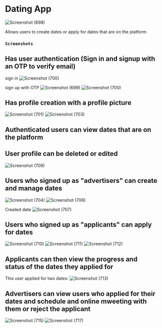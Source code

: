 # Dating App
![Screenshot (698)](https://github.com/user-attachments/assets/038033b6-78d1-4ddd-a680-54b704ef4947)

Allows users to create dates or apply for dates that are on the platform

### `Screenshots`

## Has user authentication (Sign in and signup with an OTP to verify email)

sign in
![Screenshot (700)](https://github.com/user-attachments/assets/5b7bdbd6-963f-4e51-b855-81529445cefc)

sign up with OTP
![Screenshot (699)](https://github.com/user-attachments/assets/49a97f21-5dcd-4db0-a164-e26d48a1a855)
![Screenshot (700)](https://github.com/user-attachments/assets/8a2d2c60-e37c-470d-8c8f-304e403976f8)

## Has profile creation with a profile picture
![Screenshot (701)](https://github.com/user-attachments/assets/4bbc1492-862c-4b86-8703-fc7ede596fb3)
![Screenshot (703)](https://github.com/user-attachments/assets/b3b8c96f-02b8-4188-bc66-5ef022f9d697)

## Authenticated users can view dates that are on the platform

## User profile can be deleted or edited
![Screenshot (709)](https://github.com/user-attachments/assets/050404d6-2227-4f5e-9724-dea6e331e1f6)

## Users who signed up as "advertisers" can create and manage dates
![Screenshot (704)](https://github.com/user-attachments/assets/faa37688-40e5-4056-81e3-031464809014)
![Screenshot (706)](https://github.com/user-attachments/assets/0b8deef4-91a0-4d7f-86b5-79349850a987)

Created date
![Screenshot (707)](https://github.com/user-attachments/assets/4061b0d9-d4ba-4152-bf32-2463bcd3486e)

## Users who signed up as "applicants" can apply for dates
![Screenshot (710)](https://github.com/user-attachments/assets/b8b633b4-d437-4c31-b577-4818d60aab01)
![Screenshot (711)](https://github.com/user-attachments/assets/be0871bc-f0fe-4a4f-90fa-8745578b69db)
![Screenshot (712)](https://github.com/user-attachments/assets/0a99f412-6512-4fd5-be41-75b7c12301eb)

## Applicants can then view the progress and status of the dates they applied for

This user applied for two dates:
![Screenshot (713)](https://github.com/user-attachments/assets/75c27635-deba-4617-ba31-b79ef80de78a)


## Advertisers can view users who applied for their dates and schedule and online mweeting with them or reject the applicant
![Screenshot (715)](https://github.com/user-attachments/assets/928c5602-1495-4eaf-940f-c9b4b25a338a)
![Screenshot (717)](https://github.com/user-attachments/assets/b7a2547f-3fdd-4a99-adb2-62ca9630dedc)















